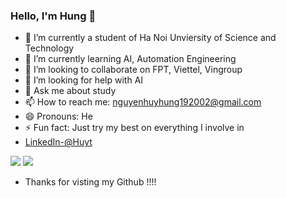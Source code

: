 ### Hello, I'm Hung 👋

- 🔭 I’m currently a student of Ha Noi Unviersity of Science and Technology
- 🌱 I’m currently learning AI, Automation Engineering
- 👯 I’m looking to collaborate on FPT, Viettel, Vingroup
- 🤔 I’m looking for help with AI
- 💬 Ask me about study 
- 📫 How to reach me: nguyenhuyhung192002@gmail.com
- 😄 Pronouns: He
- ⚡ Fun fact: Just try my best on everything I involve in
- [LinkedIn-@Huyt](https://www.linkedin.com/in/h%C3%B9ng-nguy%E1%BB%85n-huy-8888521b9/)
<img src="https://github-readme-stats.vercel.app/api?username=HUYHung192002&&show_icons=true&title%20color=ffffff&icon%20color=bb2acf@text%20color=daf7dc&bg%20color=151515">

<img src="https://i.pinimg.com/564x/59/66/eb/5966eb210f01d71bc7e576230d53b86e.jpg">

- Thanks for visting my Github !!!!
